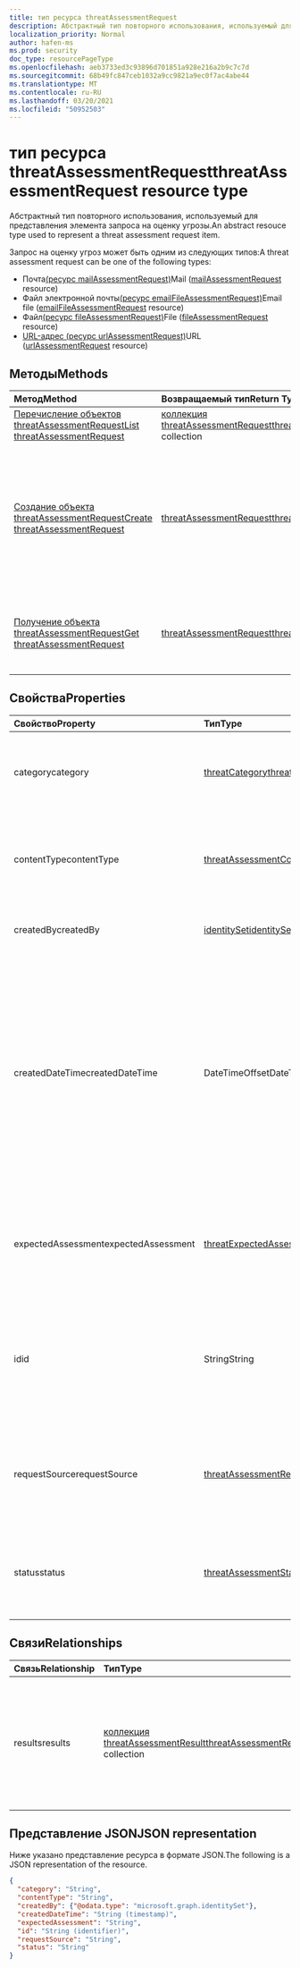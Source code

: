 ```yaml
---
title: тип ресурса threatAssessmentRequest
description: Абстрактный тип повторного использования, используемый для представления элемента запроса на оценку угрозы.
localization_priority: Normal
author: hafen-ms
ms.prod: security
doc_type: resourcePageType
ms.openlocfilehash: aeb3733ed3c93896d701851a928e216a2b9c7c7d
ms.sourcegitcommit: 68b49fc847ceb1032a9cc9821a9ec0f7ac4abe44
ms.translationtype: MT
ms.contentlocale: ru-RU
ms.lasthandoff: 03/20/2021
ms.locfileid: "50952503"
---
```

# <a name="threatassessmentrequest-resource-type"></a><span data-ttu-id="90532-103">тип ресурса threatAssessmentRequest</span><span class="sxs-lookup"><span data-stu-id="90532-103">threatAssessmentRequest resource type</span></span>

<span data-ttu-id="90532-104">Абстрактный тип повторного использования, используемый для представления элемента запроса на оценку угрозы.</span><span class="sxs-lookup"><span data-stu-id="90532-104">An abstract resouce type used to represent a threat assessment request item.</span></span>

<span data-ttu-id="90532-105">Запрос на оценку угроз может быть одним из следующих типов:</span><span class="sxs-lookup"><span data-stu-id="90532-105">A threat assessment request can be one of the following types:</span></span>

* <span data-ttu-id="90532-106">Почта[(ресурс mailAssessmentRequest)](mailAssessmentRequest.md)</span><span class="sxs-lookup"><span data-stu-id="90532-106">Mail ([mailAssessmentRequest](mailAssessmentRequest.md) resource)</span></span>
* <span data-ttu-id="90532-107">Файл электронной почты[(ресурс emailFileAssessmentRequest)](emailFileAssessmentRequest.md)</span><span class="sxs-lookup"><span data-stu-id="90532-107">Email file ([emailFileAssessmentRequest](emailFileAssessmentRequest.md) resource)</span></span>
* <span data-ttu-id="90532-108">Файл[(ресурс fileAssessmentRequest)](fileAssessmentRequest.md)</span><span class="sxs-lookup"><span data-stu-id="90532-108">File ([fileAssessmentRequest](fileAssessmentRequest.md) resource)</span></span>
* <span data-ttu-id="90532-109">[URL-адрес (ресурс urlAssessmentRequest)](urlAssessmentRequest.md)</span><span class="sxs-lookup"><span data-stu-id="90532-109">URL ([urlAssessmentRequest](urlAssessmentRequest.md) resource)</span></span>

## <a name="methods"></a><span data-ttu-id="90532-110">Методы</span><span class="sxs-lookup"><span data-stu-id="90532-110">Methods</span></span>

| <span data-ttu-id="90532-111">Метод</span><span class="sxs-lookup"><span data-stu-id="90532-111">Method</span></span>       | <span data-ttu-id="90532-112">Возвращаемый тип</span><span class="sxs-lookup"><span data-stu-id="90532-112">Return Type</span></span> | <span data-ttu-id="90532-113">Описание</span><span class="sxs-lookup"><span data-stu-id="90532-113">Description</span></span> |
|:-------------|:------------|:------------|
| [<span data-ttu-id="90532-114">Перечисление объектов threatAssessmentRequest</span><span class="sxs-lookup"><span data-stu-id="90532-114">List threatAssessmentRequest</span></span>](../api/informationprotection-list-threatassessmentrequests.md) | <span data-ttu-id="90532-115">[коллекция threatAssessmentRequest](threatassessmentrequest.md)</span><span class="sxs-lookup"><span data-stu-id="90532-115">[threatAssessmentRequest](threatassessmentrequest.md) collection</span></span> | <span data-ttu-id="90532-116">Список всех запросов на оценку угроз в клиенте.</span><span class="sxs-lookup"><span data-stu-id="90532-116">List all threat assessment requests under tenant.</span></span> |
| [<span data-ttu-id="90532-117">Создание объекта threatAssessmentRequest</span><span class="sxs-lookup"><span data-stu-id="90532-117">Create threatAssessmentRequest</span></span>](../api/informationprotection-post-threatassessmentrequests.md) | [<span data-ttu-id="90532-118">threatAssessmentRequest</span><span class="sxs-lookup"><span data-stu-id="90532-118">threatAssessmentRequest</span></span>](threatassessmentrequest.md) | <span data-ttu-id="90532-119">Создайте новый запрос на оценку угрозы, разместив производный тип ресурса: [mailAssessmentRequest,](../resources/mailAssessmentRequest.md) [emailFileAssessmentRequest](../resources/emailFileAssessmentRequest.md), [fileAssessmentRequest](../resources/fileAssessmentRequest.md), [urlAssessmentRequest](../resources/urlAssessmentRequest.md).</span><span class="sxs-lookup"><span data-stu-id="90532-119">Create a new threat assessment request by posting a derived resource type: [mailAssessmentRequest](../resources/mailAssessmentRequest.md), [emailFileAssessmentRequest](../resources/emailFileAssessmentRequest.md), [fileAssessmentRequest](../resources/fileAssessmentRequest.md), [urlAssessmentRequest](../resources/urlAssessmentRequest.md).</span></span> |
| [<span data-ttu-id="90532-120">Получение объекта threatAssessmentRequest</span><span class="sxs-lookup"><span data-stu-id="90532-120">Get threatAssessmentRequest</span></span>](../api/threatassessmentrequest-get.md) | [<span data-ttu-id="90532-121">threatAssessmentRequest</span><span class="sxs-lookup"><span data-stu-id="90532-121">threatAssessmentRequest</span></span>](threatassessmentrequest.md) | <span data-ttu-id="90532-122">Извлечение свойств и связей указанного ресурса **threatAssessmentRequest.**</span><span class="sxs-lookup"><span data-stu-id="90532-122">Retrieve the properties and relationships of a specified **threatAssessmentRequest** resource.</span></span> |

## <a name="properties"></a><span data-ttu-id="90532-123">Свойства</span><span class="sxs-lookup"><span data-stu-id="90532-123">Properties</span></span>

| <span data-ttu-id="90532-124">Свойство</span><span class="sxs-lookup"><span data-stu-id="90532-124">Property</span></span>     | <span data-ttu-id="90532-125">Тип</span><span class="sxs-lookup"><span data-stu-id="90532-125">Type</span></span>        | <span data-ttu-id="90532-126">Описание</span><span class="sxs-lookup"><span data-stu-id="90532-126">Description</span></span> |
| :-------------|:------------|:------------|
|<span data-ttu-id="90532-127">category</span><span class="sxs-lookup"><span data-stu-id="90532-127">category</span></span>|[<span data-ttu-id="90532-128">threatCategory</span><span class="sxs-lookup"><span data-stu-id="90532-128">threatCategory</span></span>](enums.md#threatcategory-values)|<span data-ttu-id="90532-129">Категория угроз.</span><span class="sxs-lookup"><span data-stu-id="90532-129">The threat category.</span></span> <span data-ttu-id="90532-130">Возможные значения: `spam`, `phishing`, `malware`.</span><span class="sxs-lookup"><span data-stu-id="90532-130">Possible values are: `spam`, `phishing`, `malware`.</span></span>|
|<span data-ttu-id="90532-131">contentType</span><span class="sxs-lookup"><span data-stu-id="90532-131">contentType</span></span>|[<span data-ttu-id="90532-132">threatAssessmentContentType</span><span class="sxs-lookup"><span data-stu-id="90532-132">threatAssessmentContentType</span></span>](enums.md#threatassessmentcontenttype-values)|<span data-ttu-id="90532-133">Тип оценки угрозы контента.</span><span class="sxs-lookup"><span data-stu-id="90532-133">The content type of threat assessment.</span></span> <span data-ttu-id="90532-134">Возможные значения: `mail`, `url`, `file`.</span><span class="sxs-lookup"><span data-stu-id="90532-134">Possible values are: `mail`, `url`, `file`.</span></span>|
|<span data-ttu-id="90532-135">createdBy</span><span class="sxs-lookup"><span data-stu-id="90532-135">createdBy</span></span>|[<span data-ttu-id="90532-136">identitySet</span><span class="sxs-lookup"><span data-stu-id="90532-136">identitySet</span></span>](identityset.md)|<span data-ttu-id="90532-137">Создатель запроса на оценку угроз.</span><span class="sxs-lookup"><span data-stu-id="90532-137">The threat assessment request creator.</span></span>|
|<span data-ttu-id="90532-138">createdDateTime</span><span class="sxs-lookup"><span data-stu-id="90532-138">createdDateTime</span></span>|<span data-ttu-id="90532-139">DateTimeOffset</span><span class="sxs-lookup"><span data-stu-id="90532-139">DateTimeOffset</span></span>|<span data-ttu-id="90532-140">Тип Timestamp представляет сведения о времени и дате с использованием формата ISO 8601 (всегда применяется формат UTC).</span><span class="sxs-lookup"><span data-stu-id="90532-140">The Timestamp type represents date and time information using ISO 8601 format and is always in UTC time.</span></span> <span data-ttu-id="90532-141">Например, значение полуночи 1 января 2014 г. в формате UTC: `2014-01-01T00:00:00Z`.</span><span class="sxs-lookup"><span data-stu-id="90532-141">For example, midnight UTC on Jan 1, 2014 is `2014-01-01T00:00:00Z`.</span></span>|
|<span data-ttu-id="90532-142">expectedAssessment</span><span class="sxs-lookup"><span data-stu-id="90532-142">expectedAssessment</span></span>|[<span data-ttu-id="90532-143">threatExpectedAssessment</span><span class="sxs-lookup"><span data-stu-id="90532-143">threatExpectedAssessment</span></span>](enums.md#threatexpectedassessment-values)|<span data-ttu-id="90532-144">Ожидаемая оценка от подавщика.</span><span class="sxs-lookup"><span data-stu-id="90532-144">The expected assessment from submitter.</span></span> <span data-ttu-id="90532-145">Возможные значения: `block`, `unblock`.</span><span class="sxs-lookup"><span data-stu-id="90532-145">Possible values are: `block`, `unblock`.</span></span>|
|<span data-ttu-id="90532-146">id</span><span class="sxs-lookup"><span data-stu-id="90532-146">id</span></span>|<span data-ttu-id="90532-147">String</span><span class="sxs-lookup"><span data-stu-id="90532-147">String</span></span>|<span data-ttu-id="90532-148">Идентификатор запроса на оценку угрозы — это уникальный идентификатор глобального идентификатора (GUID).</span><span class="sxs-lookup"><span data-stu-id="90532-148">The threat assessment request ID is a globally unique identifier (GUID).</span></span>|
|<span data-ttu-id="90532-149">requestSource</span><span class="sxs-lookup"><span data-stu-id="90532-149">requestSource</span></span>|[<span data-ttu-id="90532-150">threatAssessmentRequestSource</span><span class="sxs-lookup"><span data-stu-id="90532-150">threatAssessmentRequestSource</span></span>](enums.md#threatassessmentrequestsource-values)|<span data-ttu-id="90532-151">Источник запроса на оценку угрозы.</span><span class="sxs-lookup"><span data-stu-id="90532-151">The source of the threat assessment request.</span></span> <span data-ttu-id="90532-152">Возможные значения: `user`, `administrator`.</span><span class="sxs-lookup"><span data-stu-id="90532-152">Possible values are: `user`, `administrator`.</span></span>|
|<span data-ttu-id="90532-153">status</span><span class="sxs-lookup"><span data-stu-id="90532-153">status</span></span>|[<span data-ttu-id="90532-154">threatAssessmentStatus</span><span class="sxs-lookup"><span data-stu-id="90532-154">threatAssessmentStatus</span></span>](enums.md#threatassessmentstatus-values)|<span data-ttu-id="90532-155">Состояние процесса оценки.</span><span class="sxs-lookup"><span data-stu-id="90532-155">The assessment process status.</span></span> <span data-ttu-id="90532-156">Возможные значения: `pending`, `completed`.</span><span class="sxs-lookup"><span data-stu-id="90532-156">Possible values are: `pending`, `completed`.</span></span>|

## <a name="relationships"></a><span data-ttu-id="90532-157">Связи</span><span class="sxs-lookup"><span data-stu-id="90532-157">Relationships</span></span>

| <span data-ttu-id="90532-158">Связь</span><span class="sxs-lookup"><span data-stu-id="90532-158">Relationship</span></span> | <span data-ttu-id="90532-159">Тип</span><span class="sxs-lookup"><span data-stu-id="90532-159">Type</span></span>        | <span data-ttu-id="90532-160">Описание</span><span class="sxs-lookup"><span data-stu-id="90532-160">Description</span></span> |
|:-------------|:------------|:------------|
|<span data-ttu-id="90532-161">results</span><span class="sxs-lookup"><span data-stu-id="90532-161">results</span></span>|<span data-ttu-id="90532-162">[коллекция threatAssessmentResult](threatassessmentresult.md)</span><span class="sxs-lookup"><span data-stu-id="90532-162">[threatAssessmentResult](threatassessmentresult.md) collection</span></span>|<span data-ttu-id="90532-163">Коллекция результатов оценки угроз.</span><span class="sxs-lookup"><span data-stu-id="90532-163">A collection of threat assessment results.</span></span> <span data-ttu-id="90532-164">Только для чтения.</span><span class="sxs-lookup"><span data-stu-id="90532-164">Read-only.</span></span> <span data-ttu-id="90532-165">По умолчанию это `GET /threatAssessmentRequests/{id}` свойство не возвращается, если оно не `$expand` применяется.</span><span class="sxs-lookup"><span data-stu-id="90532-165">By default, a `GET /threatAssessmentRequests/{id}` does not return this property unless you apply `$expand` on it.</span></span>|

## <a name="json-representation"></a><span data-ttu-id="90532-166">Представление JSON</span><span class="sxs-lookup"><span data-stu-id="90532-166">JSON representation</span></span>

<span data-ttu-id="90532-167">Ниже указано представление ресурса в формате JSON.</span><span class="sxs-lookup"><span data-stu-id="90532-167">The following is a JSON representation of the resource.</span></span>

<!-- {
  "blockType": "resource",
  "optionalProperties": [

  ],
  "@odata.type": "microsoft.graph.threatAssessmentRequest",
  "keyProperty": "id"
}-->

```json
{
  "category": "String",
  "contentType": "String",
  "createdBy": {"@odata.type": "microsoft.graph.identitySet"},
  "createdDateTime": "String (timestamp)",
  "expectedAssessment": "String",
  "id": "String (identifier)",
  "requestSource": "String",
  "status": "String"
}
```

<!-- uuid: 16cd6b66-4b1a-43a1-adaf-3a886856ed98
2019-02-04 14:57:30 UTC -->
<!-- {
  "type": "#page.annotation",
  "description": "threatAssessmentRequest resource",
  "keywords": "",
  "section": "documentation",
  "tocPath": ""
}-->

